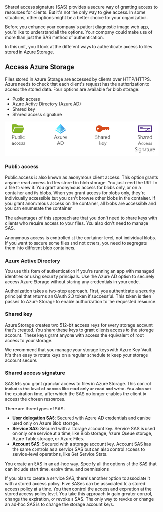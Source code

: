 Shared access signature (SAS) provides a secure way of granting access to resources for clients. But it's not the only way to give access. In some situations, other options might be a better choice for your organization.

Before you enhance your company's patient diagnostic image web app, you'd like to understand all the options. Your company could make use of more than just the SAS method of authentication.

In this unit, you'll look at the different ways to authenticate access to files stored in Azure Storage.

## Access Azure Storage

Files stored in Azure Storage are accessed by clients over HTTP/HTTPS. Azure needs to check that each client's request has the authorization to access the stored data. Four options are available for blob storage:

- Public access
- Azure Active Directory (Azure AD)
- Shared key
- Shared access signature

![Diagram showing the four methods of authentication, public access, Azure AD, shared key, and SAS](../media/2-access-options.png)

### Public access

Public access is also known as anonymous client access. This option grants anyone read access to files stored in blob storage. You just need the URL to a file to view it. You grant anonymous access for blobs only, or on a container and its blobs. When you grant access for blobs only, they're individually accessible but you can't browse other blobs in the container. If you grant anonymous access on the container, all blobs are accessible and you can enumerate the container.

The advantages of this approach are that you don't need to share keys with clients who require access to your files. You also don't need to manage SAS.

Anonymous access is controlled at the container level, not individual blobs. If you want to secure some files and not others, you need to segregate them into different blob containers.

### Azure Active Directory

You use this form of authentication if you're running an app with managed identities or using security principals. Use the Azure AD option to securely access Azure Storage without storing any credentials in your code.

Authorization takes a two-step approach. First, you authenticate a security principal that returns an OAuth 2.0 token if successful. This token is then passed to Azure Storage to enable authorization to the requested resource.

### Shared key

Azure Storage creates two 512-bit access keys for every storage account that's created. You share these keys to grant clients access to the storage account. These keys grant anyone with access the equivalent of root access to your storage.

We recommend that you manage your storage keys with Azure Key Vault. It's then easy to rotate keys on a regular schedule to keep your storage account secure.

### Shared access signature

SAS lets you grant granular access to files in Azure Storage. This control includes the level of access like read only or read and write. You also set the expiration time, after which the SAS no longer enables the client to access the chosen resources.

There are three types of SAS:

- **User delegation SAS**: Secured with Azure AD credentials and can be used only on Azure Blob storage.
- **Service SAS**: Secured with a storage account key. Service SAS is used on only one service at a time, like Blob storage, Azure Queue storage, Azure Table storage, or Azure Files.
- **Account SAS**: Secured with a storage account key. Account SAS has the same controls as a service SAS but can also control access to service-level operations, like Get Service Stats.

You create an SAS in an ad-hoc way. Specify all the options of the SAS that can include start time, expiry time, and permissions.

If you plan to create a service SAS, there's another option to associate it with a stored access policy. Five SASes can be associated to a stored access policy at a time. You then control the access and expiration at the stored access policy level. You take this approach to gain greater control, change the expiration, or revoke a SAS. The only way to revoke or change an ad-hoc SAS is to change the storage account keys.